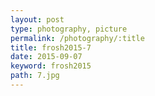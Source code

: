 ```yaml
---
layout: post
type: photography, picture
permalink: /photography/:title
title: frosh2015-7
date: 2015-09-07
keyword: frosh2015
path: 7.jpg
---
```



